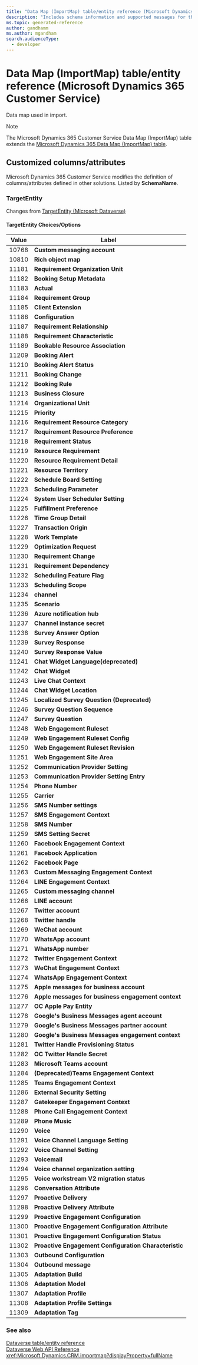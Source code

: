 ```yaml
---
title: "Data Map (ImportMap) table/entity reference (Microsoft Dynamics 365 Customer Service)"
description: "Includes schema information and supported messages for the Data Map (ImportMap) table/entity with Microsoft Dynamics 365 Customer Service."
ms.topic: generated-reference
author: gandhamm
ms.author: mgandham
search.audienceType: 
  - developer
---
```


# Data Map (ImportMap) table/entity reference (Microsoft Dynamics 365 Customer Service)

Data map used in import.

> [!NOTE]
> The Microsoft Dynamics 365 Customer Service Data Map (ImportMap) table extends the [Microsoft Dynamics 365 Data Map (ImportMap) table](/dynamics365/developer/reference/entities/importmap).



## Customized columns/attributes

Microsoft Dynamics 365 Customer Service modifies the definition of columns/attributes defined in other solutions. Listed by **SchemaName**.

### <a name="BKMK_TargetEntity"></a> TargetEntity

Changes from [TargetEntity (Microsoft Dataverse)](/power-apps/developer/data-platform/reference/entities/importmap#BKMK_TargetEntity)

#### TargetEntity Choices/Options

|Value|Label|
|---|---|
|10768|**Custom messaging account**|
|10810|**Rich object map**|
|11181|**Requirement Organization Unit**|
|11182|**Booking Setup Metadata**|
|11183|**Actual**|
|11184|**Requirement Group**|
|11185|**Client Extension**|
|11186|**Configuration**|
|11187|**Requirement Relationship**|
|11188|**Requirement Characteristic**|
|11189|**Bookable Resource Association**|
|11209|**Booking Alert**|
|11210|**Booking Alert Status**|
|11211|**Booking Change**|
|11212|**Booking Rule**|
|11213|**Business Closure**|
|11214|**Organizational Unit**|
|11215|**Priority**|
|11216|**Requirement Resource Category**|
|11217|**Requirement Resource Preference**|
|11218|**Requirement Status**|
|11219|**Resource Requirement**|
|11220|**Resource Requirement Detail**|
|11221|**Resource Territory**|
|11222|**Schedule Board Setting**|
|11223|**Scheduling Parameter**|
|11224|**System User Scheduler Setting**|
|11225|**Fulfillment Preference**|
|11226|**Time Group Detail**|
|11227|**Transaction Origin**|
|11228|**Work Template**|
|11229|**Optimization Request**|
|11230|**Requirement Change**|
|11231|**Requirement Dependency**|
|11232|**Scheduling Feature Flag**|
|11233|**Scheduling Scope**|
|11234|**channel**|
|11235|**Scenario**|
|11236|**Azure notification hub**|
|11237|**Channel instance secret**|
|11238|**Survey Answer Option**|
|11239|**Survey Response**|
|11240|**Survey Response Value**|
|11241|**Chat Widget Language(deprecated)**|
|11242|**Chat Widget**|
|11243|**Live Chat Context**|
|11244|**Chat Widget Location**|
|11245|**Localized Survey Question (Deprecated)**|
|11246|**Survey Question Sequence**|
|11247|**Survey Question**|
|11248|**Web Engagement Ruleset**|
|11249|**Web Engagement Ruleset Config**|
|11250|**Web Engagement Ruleset Revision**|
|11251|**Web Engagement Site Area**|
|11252|**Communication Provider Setting**|
|11253|**Communication Provider Setting Entry**|
|11254|**Phone Number**|
|11255|**Carrier**|
|11256|**SMS Number settings**|
|11257|**SMS Engagement Context**|
|11258|**SMS Number**|
|11259|**SMS Setting Secret**|
|11260|**Facebook Engagement Context**|
|11261|**Facebook Application**|
|11262|**Facebook Page**|
|11263|**Custom Messaging Engagement Context**|
|11264|**LINE Engagement Context**|
|11265|**Custom messaging channel**|
|11266|**LINE account**|
|11267|**Twitter account**|
|11268|**Twitter handle**|
|11269|**WeChat account**|
|11270|**WhatsApp account**|
|11271|**WhatsApp number**|
|11272|**Twitter Engagement Context**|
|11273|**WeChat Engagement Context**|
|11274|**WhatsApp Engagement Context**|
|11275|**Apple messages for business account**|
|11276|**Apple messages for business engagement context**|
|11277|**OC Apple Pay Entity**|
|11278|**Google's Business Messages agent account**|
|11279|**Google's Business Messages partner account**|
|11280|**Google's Business Messages engagement context**|
|11281|**Twitter Handle Provisioning Status**|
|11282|**OC Twitter Handle Secret**|
|11283|**Microsoft Teams account**|
|11284|**(Deprecated)Teams Engagement Context**|
|11285|**Teams Engagement Context**|
|11286|**External Security Setting**|
|11287|**Gatekeeper Engagement Context**|
|11288|**Phone Call Engagement Context**|
|11289|**Phone Music**|
|11290|**Voice**|
|11291|**Voice Channel Language Setting**|
|11292|**Voice Channel Setting**|
|11293|**Voicemail**|
|11294|**Voice channel organization setting**|
|11295|**Voice workstream V2 migration status**|
|11296|**Conversation Attribute**|
|11297|**Proactive Delivery**|
|11298|**Proactive Delivery Attribute**|
|11299|**Proactive Engagement Configuration**|
|11300|**Proactive Engagement Configuration Attribute**|
|11301|**Proactive Engagement Configuration Status**|
|11302|**Proactive Engagement Configuration Characteristic**|
|11303|**Outbound Configuration**|
|11304|**Outbound message**|
|11305|**Adaptation Build**|
|11306|**Adaptation Model**|
|11307|**Adaptation Profile**|
|11308|**Adaptation Profile Settings**|
|11309|**Adaptation Tag**|



### See also

[Dataverse table/entity reference](/power-apps/developer/data-platform/reference/about-entity-reference)  
[Dataverse Web API Reference](/power-apps/developer/data-platform/webapi/reference/about)   
<xref:Microsoft.Dynamics.CRM.importmap?displayProperty=fullName>
